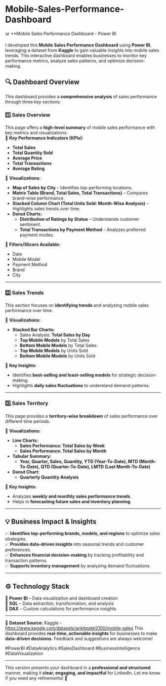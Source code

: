 # Mobile-Sales-Performance-Dashboard

📊 **Mobile Sales Performance Dashboard – Power BI

I developed this **Mobile Sales Performance Dashboard** using **Power BI**, leveraging a dataset from **Kaggle** to gain valuable insights into mobile sales trends. This interactive dashboard enables businesses to monitor key performance metrics, analyze sales patterns, and optimize decision-making.  

## 🔍 **Dashboard Overview**  

This dashboard provides a **comprehensive analysis** of sales performance through three key sections:  

### **1️⃣ Sales Overview**  
This page offers a **high-level summary** of mobile sales performance with key metrics and visualizations:  
📌 **Key Performance Indicators (KPIs):**  
   - **Total Sales**  
   - **Total Quantity Sold**  
   - **Average Price**  
   - **Total Transactions**  
   - **Average Rating**  

📌 **Visualizations:**  
   - **Map of Sales by City** – Identifies top-performing locations.  
   - **Matrix Table (Brand, Total Sales, Total Transactions)** – Compares brand-wise performance.  
   - **Stacked Column Chart (Total Units Sold: Month-Wise Analysis)** – Highlights sales trends over time.  
   - **Donut Charts:**  
     - **Distribution of Ratings by Status** – Understands customer sentiment.  
     - **Total Transactions by Payment Method** – Analyzes preferred payment modes.  

📌 **Filters/Slicers Available:**  
   - Date  
   - Mobile Model  
   - Payment Method  
   - Brand  
   - City  

---  

### **2️⃣ Sales Trends**  
This section focuses on **identifying trends** and analyzing mobile sales performance over time.  

📌 **Visualizations:**  
   - **Stacked Bar Charts:**  
     - Sales Analysis: **Total Sales by Day**  
     - **Top Mobile Models** by Total Sales  
     - **Bottom Mobile Models** by Total Sales  
     - **Top Mobile Models** by Units Sold  
     - **Bottom Mobile Models** by Units Sold  

📌 **Key Insights:**  
   - Identifies **best-selling and least-selling models** for strategic decision-making.  
   - Highlights **daily sales fluctuations** to understand demand patterns.  

---  

### **3️⃣ Sales Territory**  
This page provides a **territory-wise breakdown** of sales performance over different time periods.  

📌 **Visualizations:**  
   - **Line Charts:**  
     - **Sales Performance: Total Sales by Week**  
     - **Sales Performance: Total Sales by Month**  
   - **Tabular Summary:**  
     - **Year, Quarter, Sales, Quantity, YTD (Year-To-Date), MTD (Month-To-Date), QTD (Quarter-To-Date), LMTD (Last Month-To-Date)**  
   - **Donut Chart:**  
     - **Quarterly Quantity Analysis**  

📌 **Key Insights:**  
   - Analyzes **weekly and monthly sales performance trends**.  
   - Helps in **forecasting future sales and inventory planning**.  

---

## 💡 **Business Impact & Insights**  
✅ **Identifies top-performing brands, models, and regions** to optimize sales strategies.  
✅ **Provides data-driven insights** into seasonal trends and customer preferences.  
✅ **Enhances financial decision-making** by tracking profitability and transaction patterns.  
✅ **Supports inventory management** by analyzing demand fluctuations.  

---

## ⚙ **Technology Stack**  
🔹 **Power BI** – Data visualization and dashboard creation  
🔹 **SQL** – Data extraction, transformation, and analysis  
🔹 **DAX** – Custom calculations for performance insights  

---

🔗 **Dataset Source:** Kaggle  - https://www.kaggle.com/datasets/ankitpatel2100/mobile-sales
This dashboard provides **real-time, actionable insights** for businesses to make **data-driven decisions**. Feedback and suggestions are always welcome!  

#PowerBI #DataAnalytics #SalesDashboard #BusinessIntelligence #DataVisualization  

---

This version presents your dashboard in a **professional and structured** manner, making it **clear, engaging, and impactful** for LinkedIn. Let me know if you need any refinements! 🚀
